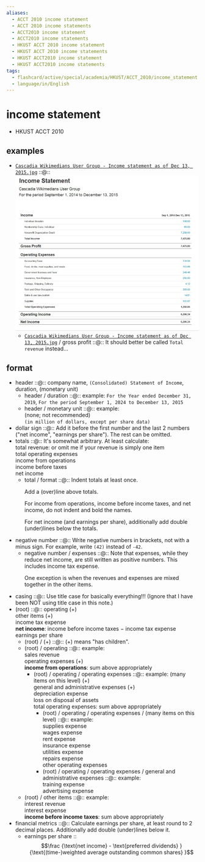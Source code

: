 ```yaml
---
aliases:
  - ACCT 2010 income statement
  - ACCT 2010 income statements
  - ACCT2010 income statement
  - ACCT2010 income statements
  - HKUST ACCT 2010 income statement
  - HKUST ACCT 2010 income statements
  - HKUST ACCT2010 income statement
  - HKUST ACCT2010 income statements
tags:
  - flashcard/active/special/academia/HKUST/ACCT_2010/income_statement
  - language/in/English
---
```


# income statement

- HKUST ACCT 2010

## examples

- [`Cascadia Wikimedians User Group - Income statement as of Dec 13, 2015.jpg`](../../../../archives/Wikimedia%20Commons/Cascadia%20Wikimedians%20User%20Group%20-%20Income%20statement%20as%20of%20Dec%2013,%202015.jpg) ::@:: ![`Cascadia Wikimedians User Group - Income statement as of Dec 13, 2015.jpg`](../../../../archives/Wikimedia%20Commons/Cascadia%20Wikimedians%20User%20Group%20-%20Income%20statement%20as%20of%20Dec%2013,%202015.jpg)
  - [`Cascadia Wikimedians User Group - Income statement as of Dec 13, 2015.jpg`](../../../../archives/Wikimedia%20Commons/Cascadia%20Wikimedians%20User%20Group%20-%20Income%20statement%20as%20of%20Dec%2013,%202015.jpg) / gross profit ::@:: It should better be called `Total revenue` instead...

## format

- header ::@:: company name, `(Consolidated) Statement of Income`, duration, (monetary unit)
  - header / duration ::@:: example: `For the Year ended December 31, 2019`, `For the period September 1, 2024 to December 13, 2015`
  - header / monetary unit ::@:: example: <br/> (none; not recommended) <br/> `(in million of dollars, except per share data)`
- dollar sign ::@:: Add it before the first number and the last 2 numbers ("net income", "earnings per share"). The rest can be omitted.
- totals ::@:: It's somewhat arbitrary. At least calculate: <br/> total revenue: or omit me if your revenue is simply one item <br/> total operating expenses <br/> income from operations <br/> income before taxes <br/> net income
  - total / format ::@:: Indent totals at least once. <p> Add a (over)line above totals. <p> For income from operations, income before income taxes, and net income, do not indent and bold the names. <p> For net income (and earnings per share), additionally add double (under)lines below the totals.
- negative number ::@:: Write negative numbers in brackets, not with a minus sign. For example, write `(42)` instead of `-42`.
  - negative number / expenses ::@:: Note that expenses, while they reduce net income, are still written as positive numbers. This includes income tax expense. <p> One exception is when the revenues and expenses are mixed together in the other items.
- casing ::@:: Use title case for basically everything!!! (Ignore that I have been NOT using title case in this note.)
- (root) ::@:: operating (+) <br/> other items (+) <br/> income tax expense <br/> __net income__: income before income taxes − income tax expense <br/> earnings per share
  - (root) / (+) ::@:: (+) means "has children".
  - (root) / operating ::@:: example: <br/> sales revenue <br/> operating expenses (+) <br/> __income from operations__: sum above appropriately
    - (root) / operating / operating expenses ::@:: example: (many items on this level) (+) <br/> general and administrative expenses (+) <br/> depreciation expense <br/> loss on disposal of assets <br/> total operating expenses: sum above appropriately
      - (root) / operating / operating expenses / (many items on this level) ::@:: example: <br/> supplies expense <br/> wages expense <br/> rent expense <br/> insurance expense <br/> utilities expense <br/> repairs expense <br/> other operating expenses
      - (root) / operating / operating expenses / general and administrative expenses ::@:: example: <br/> training expense <br/> advertising expense
  - (root) / other items ::@:: example: <br/> interest revenue <br/> interest expense <br/> __income before income taxes__: sum above appropriately
- financial metrics ::@:: Calculate earnings per share, at least round to 2 decimal places. Additionally add double (under)lines below it.
  - earnings per share :: $$\frac {\text{net income} - \text{preferred dividends} } {\text{(time-)weighted average outstanding common shares} }$$

